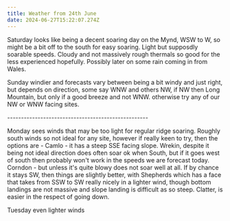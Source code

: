 ```yaml
---
title: Weather from 24th June
date: 2024-06-27T15:22:07.274Z
---
```

Saturday looks like being a decent soaring day on the Mynd,  WSW to W, so might be a bit off to the south for easy soaring.  Light but supposdly soarable speeds.  Cloudy and not massively rough thermals so good for the less experienced hopefully.  Possibly later on some rain coming in from Wales.

Sunday windier and forecasts vary between being a bit windy and just right, but depends on direction, some say WNW and others NW, if NW then Long Mountain, but only if a good breeze and not WNW.  otherwise try any of our NW or WNW facing sites.

\---------------------------------------------------

Monday sees winds that may be too light for regular ridge soaring.  Roughly south winds so not ideal for any site, however if really keen to try, then the options are - Camlo - it has a steep SSE facing slope.  Wrekin, despite it being not ideal direction does often soar ok when South, but if it goes west of south then probably won't work in the speeds we are forecast today.  Corndon - but unless it's quite blowy does not soar well at all.  If by chance it stays SW, then things are slightly better, with Shepherds which has a face that takes from SSW to SW really nicely in a lighter wind, though bottom landings are not massive and slope landing is difficult as so steep.  Clatter, is easier in the respect of going down. 

Tuesday even lighter winds